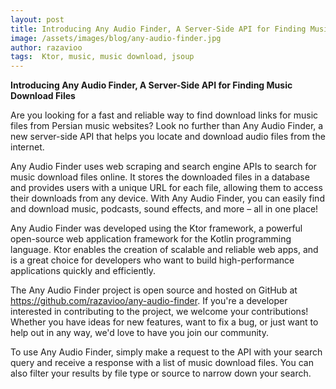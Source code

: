 ```yaml
---
layout: post
title: Introducing Any Audio Finder, A Server-Side API for Finding Music Download Files
image: /assets/images/blog/any-audio-finder.jpg
author: razavioo
tags:  Ktor, music, music download, jsoup
---
```


**Introducing Any Audio Finder, A Server-Side API for Finding Music Download Files**

Are you looking for a fast and reliable way to find download links for music files from Persian music websites? Look no further than Any Audio Finder, a new server-side API that helps you locate and download audio files from the internet.

Any Audio Finder uses web scraping and search engine APIs to search for music download files online. It stores the downloaded files in a database and provides users with a unique URL for each file, allowing them to access their downloads from any device. With Any Audio Finder, you can easily find and download music, podcasts, sound effects, and more – all in one place!

Any Audio Finder was developed using the Ktor framework, a powerful open-source web application framework for the Kotlin programming language. Ktor enables the creation of scalable and reliable web apps, and is a great choice for developers who want to build high-performance applications quickly and efficiently.

The Any Audio Finder project is open source and hosted on GitHub at https://github.com/razavioo/any-audio-finder. If you're a developer interested in contributing to the project, we welcome your contributions! Whether you have ideas for new features, want to fix a bug, or just want to help out in any way, we'd love to have you join our community.

To use Any Audio Finder, simply make a request to the API with your search query and receive a response with a list of music download files. You can also filter your results by file type or source to narrow down your search.
